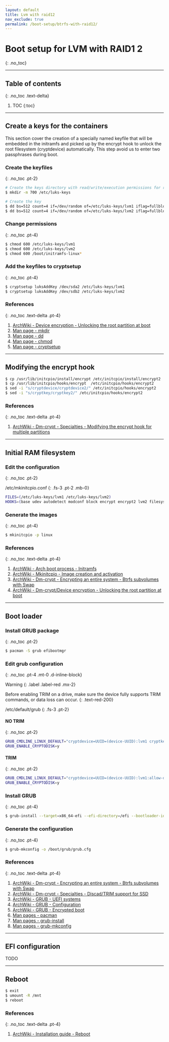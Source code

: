 ```yaml
---
layout: default
title: Lvm with raid12
nav_exclude: true
permalink: /boot-setup/btrfs-with-raid12/
---
```


# Boot setup for LVM with RAID1 2
{: .no_toc}

---

## Table of contents
{: .no_toc .text-delta}

1. TOC
{:toc}

---

## Create a keys for the containers

This section cover the creation of a specially named keyfile that will be embedded in the initramfs and picked up by the encrypt hook to unlock the root filesystem (cryptdevice) automatically. This step avoid us to enter two passphrases during boot.

### Create the keyfiles
{: .no_toc .pt-2}

```bash
# Create the keys directory with read/write/execution permissions for root
$ mkdir -m 700 /etc/luks-keys

# Create the key
$ dd bs=512 count=4 if=/dev/random of=/etc/luks-keys/lvm1 iflag=fullblock
$ dd bs=512 count=4 if=/dev/random of=/etc/luks-keys/lvm2 iflag=fullblock
```

### Change permissions
{: .no_toc .pt-4}

```bash
$ chmod 600 /etc/luks-keys/lvm1
$ chmod 600 /etc/luks-keys/lvm2
$ chmod 600 /boot/initramfs-linux*
```

### Add the keyfiles to cryptsetup
{: .no_toc .pt-4}

```bash
$ cryptsetup luksAddKey /dev/sda2 /etc/luks-keys/lvm1
$ cryptsetup luksAddKey /dev/sdb2 /etc/luks-keys/lvm2
```

### References
{: .no_toc .text-delta .pt-4}

1. [ArchWiki - Device encryption - Unlocking the root partition at boot](https://wiki.archlinux.org/index.php/Dm-crypt/Device_encryption#Unlocking_the_root_partition_at_boot)
1. [Man page - mkdir](https://jlk.fjfi.cvut.cz/arch/manpages/man/core/coreutils/mkdir.1.en)
1. [Man page - dd](https://jlk.fjfi.cvut.cz/arch/manpages/man/core/coreutils/dd.1.en)
1. [Man page - chmod](https://jlk.fjfi.cvut.cz/arch/manpages/man/core/coreutils/chmod.1.en)
1. [Man page - cryptsetup](https://jlk.fjfi.cvut.cz/arch/manpages/man/core/cryptsetup/cryptsetup.8.en)

---

## Modifying the encrypt hook

```bash
$ cp /usr/lib/initcpio/install/encrypt /etc/initcpio/install/encrypt2
$ cp /usr/lib/initcpio/hooks/encrypt  /etc/initcpio/hooks/encrypt2
$ sed -i "s/cryptdevice/cryptdevice2/" /etc/initcpio/hooks/encrypt2
$ sed -i "s/cryptkey/cryptkey2/" /etc/initcpio/hooks/encrypt2
```

### References
{: .no_toc .text-delta .pt-4}

1. [ArchWiki - Dm-crypt - Specialties - Modifying the encrypt hook for multiple partitions](https://wiki.archlinux.org/index.php/Dm-crypt/Specialties#Modifying_the_encrypt_hook_for_multiple_partitions)

---

## Initial RAM filesystem

### Edit the configuration
{: .no_toc .pt-2}

/etc/mkinitcpio.conf
{: .fs-3 .pt-2 .mb-0}

```bash
FILES=(/etc/luks-keys/lvm1 /etc/luks-keys/lvm2)
HOOKS=(base udev autodetect modconf block encrypt encrypt2 lvm2 filesystems keyboard keymap fsck)
```

### Generate the images
{: .no_toc .pt-4}

```bash
$ mkinitcpio -p linux
```

### References
{: .no_toc .text-delta .pt-4}

1. [ArchWiki - Arch boot process - Initramfs](https://wiki.archlinux.org/index.php/Arch_boot_process#initramfs)
1. [ArchWiki - Mkinitcpio - Image creation and activation](https://wiki.archlinux.org/index.php/Mkinitcpio#Image_creation_and_activation)
1. [ArchWiki - Dm-crypt - Encrypting an entire system - Btrfs subvolumes with Swap](https://wiki.archlinux.org/index.php/Dm-crypt/Encrypting_an_entire_system#Btrfs_subvolumes_with_swap)
1. [ArchWiki - Dm-crypt/Device encryption - Unlocking the root partition at boot](https://wiki.archlinux.org/index.php/Dm-crypt/Device_encryption#Unlocking_the_root_partition_at_boot)

---

## Boot loader

### Install GRUB package
{: .no_toc .pt-2}

```bash
$ pacman -S grub efibootmgr
```

### Edit grub configuration
{: .no_toc .pt-4 .mt-0 .d-inline-block}

Warning
{: .label .label-red .mx-2}

Before enabling TRIM on a drive, make sure the device fully supports TRIM commands, or data loss can occur.
{: .text-red-200}

/etc/default/grub
{: .fs-3 .pt-2}

#### NO TRIM
{: .no_toc .pt-2}

```bash
GRUB_CMDLINE_LINUX_DEFAULT="cryptdevice=UUID=(device-UUID):lvm1 cryptkey=rootfs:/etc/luks-keys/lvm1 cryptdevice2=UUID=(device-UUID):lvm2 cryptkey2=rootfs:/etc/luks-keys/lvm2 loglevel=3 quiet"
GRUB_ENABLE_CRYPTODISK=y
```

#### TRIM
{: .no_toc .pt-2}

```bash
GRUB_CMDLINE_LINUX_DEFAULT="cryptdevice=UUID=(device-UUID):lvm1:allow-discards cryptkey=rootfs:/etc/luks-keys/lvm1 cryptdevice2=UUID=(device-UUID):lvm2:allow-discards cryptkey2=rootfs:/etc/luks-keys/lvm2 loglevel=3 quiet"
GRUB_ENABLE_CRYPTODISK=y
```

### Install GRUB
{: .no_toc .pt-4}

```bash
$ grub-install --target=x86_64-efi --efi-directory=/efi --bootloader-id=GRUB --recheck
```

### Generate the configuration
{: .no_toc .pt-4}

```bash
$ grub-mkconfig -o /boot/grub/grub.cfg
```

### References
{: .no_toc .text-delta .pt-4}

1. [ArchWiki - Dm-crypt - Encrypting an entire system - Btrfs subvolumes with Swap](https://wiki.archlinux.org/index.php/Dm-crypt/Encrypting_an_entire_system#Btrfs_subvolumes_with_swap)
1. [ArchWiki - Dm-crypt - Specialties - Discad/TRIM support for SSD](https://wiki.archlinux.org/index.php/Dm-crypt/Specialties#Discard/TRIM_support_for_solid_state_drives_(SSD))
1. [ArchWiki - GRUB - UEFI systems](https://wiki.archlinux.org/index.php/GRUB#UEFI_systems)
1. [ArchWiki - GRUB - Configuration](https://wiki.archlinux.org/index.php/GRUB#Configuration)
1. [ArchWiki - GRUB - Encrypted boot](https://wiki.archlinux.org/index.php/GRUB#Encrypted_/boot)
1. [Man pages - pacman](https://jlk.fjfi.cvut.cz/arch/manpages/man/core/pacman/pacman.8.en)
1. [Man pages - grub-install](https://jlk.fjfi.cvut.cz/arch/manpages/man/core/grub/grub-install.8.en)
1. [Man pages - grub-mkconfig](https://jlk.fjfi.cvut.cz/arch/manpages/man/core/grub/grub-mkconfig.8.en)

---

## EFI configuration

TODO

---

## Reboot

```bash
$ exit
$ umount -R /mnt
$ reboot
```

### References
{: .no_toc .text-delta .pt-4}

1. [ArchWiki - Installation guide - Reboot](https://wiki.archlinux.org/index.php/Installation_guide#Reboot)

